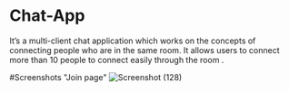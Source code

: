 # Chat-App
It’s a multi-client chat application which works on the concepts of connecting people who are in the same room.
It allows users to connect more than 10 people to connect easily through the room .


#Screenshots
"Join page"
![Screenshot (128)](https://user-images.githubusercontent.com/47390463/90211545-a2c5c580-de0e-11ea-9a0c-83f8342fd007.png)

